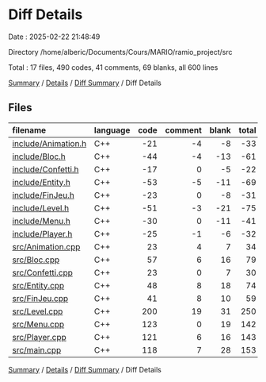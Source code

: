# Diff Details

Date : 2025-02-22 21:48:49

Directory /home/alberic/Documents/Cours/MARIO/ramio_project/src

Total : 17 files,  490 codes, 41 comments, 69 blanks, all 600 lines

[Summary](results.md) / [Details](details.md) / [Diff Summary](diff.md) / Diff Details

## Files
| filename | language | code | comment | blank | total |
| :--- | :--- | ---: | ---: | ---: | ---: |
| [include/Animation.h](/include/Animation.h) | C++ | -21 | -4 | -8 | -33 |
| [include/Bloc.h](/include/Bloc.h) | C++ | -44 | -4 | -13 | -61 |
| [include/Confetti.h](/include/Confetti.h) | C++ | -17 | 0 | -5 | -22 |
| [include/Entity.h](/include/Entity.h) | C++ | -53 | -5 | -11 | -69 |
| [include/FinJeu.h](/include/FinJeu.h) | C++ | -23 | 0 | -8 | -31 |
| [include/Level.h](/include/Level.h) | C++ | -51 | -3 | -21 | -75 |
| [include/Menu.h](/include/Menu.h) | C++ | -30 | 0 | -11 | -41 |
| [include/Player.h](/include/Player.h) | C++ | -25 | -1 | -6 | -32 |
| [src/Animation.cpp](/src/Animation.cpp) | C++ | 23 | 4 | 7 | 34 |
| [src/Bloc.cpp](/src/Bloc.cpp) | C++ | 57 | 6 | 16 | 79 |
| [src/Confetti.cpp](/src/Confetti.cpp) | C++ | 23 | 0 | 7 | 30 |
| [src/Entity.cpp](/src/Entity.cpp) | C++ | 48 | 8 | 18 | 74 |
| [src/FinJeu.cpp](/src/FinJeu.cpp) | C++ | 41 | 8 | 10 | 59 |
| [src/Level.cpp](/src/Level.cpp) | C++ | 200 | 19 | 31 | 250 |
| [src/Menu.cpp](/src/Menu.cpp) | C++ | 123 | 0 | 19 | 142 |
| [src/Player.cpp](/src/Player.cpp) | C++ | 121 | 6 | 16 | 143 |
| [src/main.cpp](/src/main.cpp) | C++ | 118 | 7 | 28 | 153 |

[Summary](results.md) / [Details](details.md) / [Diff Summary](diff.md) / Diff Details